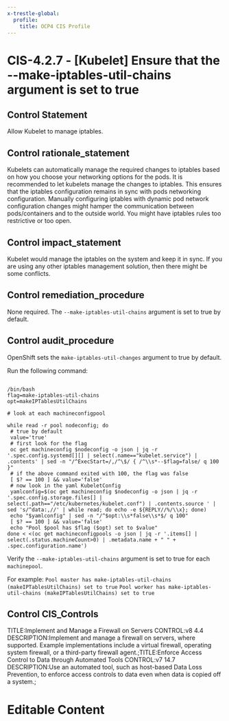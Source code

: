 ```yaml
---
x-trestle-global:
  profile:
    title: OCP4 CIS Profile
---
```


# CIS-4.2.7 - \[Kubelet\] Ensure that the --make-iptables-util-chains argument is set to true

## Control Statement

Allow Kubelet to manage iptables.

## Control rationale_statement

Kubelets can automatically manage the required changes to iptables based on how you choose your networking options for the pods. It is recommended to let kubelets manage the changes to iptables. This ensures that the iptables configuration remains in sync with pods networking configuration. Manually configuring iptables with dynamic pod network configuration changes might hamper the communication between pods/containers and to the outside world. You might have iptables rules too restrictive or too open.

## Control impact_statement

Kubelet would manage the iptables on the system and keep it in sync. If you are using any other iptables management solution, then there might be some conflicts.

## Control remediation_procedure

None required. The `--make-iptables-util-chains` argument is set to true by default.

## Control audit_procedure

OpenShift sets the `make-iptables-util-changes` argument to true by default. 

Run the following command:

```

/bin/bash
flag=make-iptables-util-chains
opt=makeIPTablesUtilChains

# look at each machineconfigpool

while read -r pool nodeconfig; do
 # true by default
 value='true'
 # first look for the flag
 oc get machineconfig $nodeconfig -o json | jq -r '.spec.config.systemd[][] | select(.name=="kubelet.service") | .contents' | sed -n "/^ExecStart=/,/^\$/ { /^\\s*--$flag=false/ q 100 }"
 # if the above command exited with 100, the flag was false
 [ $? == 100 ] && value='false'
 # now look in the yaml KubeletConfig
 yamlconfig=$(oc get machineconfig $nodeconfig -o json | jq -r '.spec.config.storage.files[] | select(.path=="/etc/kubernetes/kubelet.conf") | .contents.source ' | sed 's/^data:,//' | while read; do echo -e ${REPLY//%/\\x}; done)
 echo "$yamlconfig" | sed -n "/^$opt:\\s*false\\s*$/ q 100"
 [ $? == 100 ] && value='false'
 echo "Pool $pool has $flag ($opt) set to $value"
done < <(oc get machineconfigpools -o json | jq -r '.items[] | select(.status.machineCount>0) | .metadata.name + " " + .spec.configuration.name')
```

Verify the `--make-iptables-util-chains` argument is set to true for each `machinepool`. 

For example:
`Pool master has make-iptables-util-chains (makeIPTablesUtilChains) set to true`
`Pool worker has make-iptables-util-chains (makeIPTablesUtilChains) set to true`

## Control CIS_Controls

TITLE:Implement and Manage a Firewall on Servers CONTROL:v8 4.4 DESCRIPTION:Implement and manage a firewall on servers, where supported. Example implementations include a virtual firewall, operating system firewall, or a third-party firewall agent.;TITLE:Enforce Access Control to Data through Automated Tools CONTROL:v7 14.7 DESCRIPTION:Use an automated tool, such as host-based Data Loss Prevention, to enforce access controls to data even when data is copied off a system.;

# Editable Content

<!-- Make additions and edits below -->
<!-- The above represents the contents of the control as received by the profile, prior to additions. -->
<!-- If the profile makes additions to the control, they will appear below. -->
<!-- The above markdown may not be edited but you may edit the content below, and/or introduce new additions to be made by the profile. -->
<!-- If there is a yaml header at the top, parameter values may be edited. Use --set-parameters to incorporate the changes during assembly. -->
<!-- The content here will then replace what is in the profile for this control, after running profile-assemble. -->
<!-- The current profile has no added parts for this control, but you may add new ones here. -->
<!-- Each addition must have a heading either of the form ## Control my_addition_name -->
<!-- or ## Part a. (where the a. refers to one of the control statement labels.) -->
<!-- "## Control" parts are new parts added after the statement part. -->
<!-- "## Part" parts are new parts added into the top-level statement part with that label. -->
<!-- Subparts may be added with nested hash levels of the form ### My Subpart Name -->
<!-- underneath the parent ## Control or ## Part being added -->
<!-- See https://ibm.github.io/compliance-trestle/tutorials/ssp_profile_catalog_authoring/ssp_profile_catalog_authoring for guidance. -->
